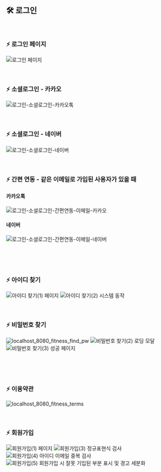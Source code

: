 ## 🛠 로그인
<br>

### ⚡ 로그인 페이지
![로그인 페이지](https://github.com/user-attachments/assets/a4e3bc6c-f139-4d69-9ffa-8072473065d6)
<br>
<br>
<br>

### ⚡ 소셜로그인 - 카카오
![로그인-소셜로그인-카카오톡](https://github.com/user-attachments/assets/58423eb5-97e5-4172-b037-6f056d1acb94)
<br>
<br>
<br>

### ⚡ 소셜로그인 - 네이버
![로그인-소셜로그인-네이버](https://github.com/user-attachments/assets/98b09d33-82c0-446d-abd2-bc5daa6c3528)
<br>
<br>
<br>

### ⚡ 간편 연동 - 같은 이메일로 가입된 사용자가 있을 때
#### 카카오톡

![로그인-소셜로그인-간편연동-이메일-카카오](https://github.com/user-attachments/assets/78c00f3f-d260-467a-858b-810bb808213b)

#### 네이버

![로그인-소셜로그인-간편연동-이메일-네이버](https://github.com/user-attachments/assets/8348dae4-9d8f-449e-af7a-5812f5e8a405)

<br>
<br>
<br>

### ⚡ 아이디 찾기
![아이디 찾기(1) 페이지](https://github.com/user-attachments/assets/f2c81b2c-a337-45a4-8980-5127bc87230f)
![아이디 찾기(2) 시스템 동작](https://github.com/user-attachments/assets/5b9c8c6d-670d-4609-8666-5adc2cab26ff)
<br>
<br>
<br>

### ⚡ 비밀번호 찾기
![localhost_8080_fitness_find_pw](https://github.com/user-attachments/assets/eceacb07-05eb-4518-a9ad-906c0b879014)
![비밀번호 찾기(2) 로딩 모달](https://github.com/user-attachments/assets/ac24c74e-6ef0-45d8-9201-3a1110f4775e)
![비밀번호 찾기(3) 성공 페이지](https://github.com/user-attachments/assets/c245adf5-69dd-49a1-8174-a32ce6e0dee0)

<br>
<br>
<br>

### ⚡ 이용약관
![localhost_8080_fitness_terms](https://github.com/user-attachments/assets/9a5ba5fb-bbca-4194-bbed-92ad4cecfba5)
<br>
<br>
<br>

### ⚡ 회원가입
![회원가입(1) 페이지](https://github.com/user-attachments/assets/05c833d1-8055-468d-8ca5-528bcbcc8604)
![회원가입(3) 정규표현식 검사](https://github.com/user-attachments/assets/b31053dc-29b0-4c7d-be7a-c2611e62be36)
![회원가입(4) 아이디 이메일 중복 검사](https://github.com/user-attachments/assets/5dd2379d-037f-4ba7-9c28-df4af3784145)
![회원가입(5) 회원가입 시 잘못 기입된 부분 표시 및 경고 세분화](https://github.com/user-attachments/assets/dd8b4ce2-eb2e-498f-8216-84826f4c4f4a)


<br>
<br>
<br>
